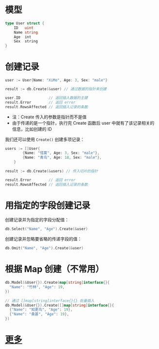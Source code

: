# 模型
```go
type User struct {
    ID   uint
    Name string
    Age  int
    Sex  string
}
```

# 创建记录
```go
user := User{Name: "XiMo", Age: 3, Sex: "male"}

result := db.Create(&user) // 通过数据的指针来创建

user.ID             // 返回插入数据的主键
result.Error        // 返回 error
result.RowsAffected // 返回插入记录的条数
```
+ 注：Create 传入的参数是指针而不是值
+ 由于传递的是一个指针，执行完 Create 函数后 user 中就有了该记录相关的信息，比如创建的 ID

我们还可以使用 `Create()` 创建多项记录：
```go
users := []User{
        {Name: "惜寞", Age: 3, Sex: "male"},
        {Name: "青鸟", Age: 18, Sex: "male"},
    }
  
result := db.Create(&users) // 传入切片的指针

result.Error        // 返回 error
result.RowsAffected // 返回插入记录的条数
```

# 用指定的字段创建记录
创建记录并为指定的字段分配值：
```go
db.Select("Name", "Age").Create(&user)  
```
创建记录并忽略要省略的传递字段的值：
```go
db.Omit("Name", "Age").Create(&user)
```

# 根据 Map 创建（不常用）
```go
db.Model(&User{}).Create(map[string]interface{}{  
  "Name": "竹林", "Age": 19,  
})  
  
// 通过 []map[string]interface{}{} 批量插入
db.Model(&User{}).Create([]map[string]interface{}{  
  {"Name": "知更鸟", "Age": 19},  
  {"Name": "桑葚", "Age": 19},  
})
```

# [更多](https://gorm.io/zh_CN/docs/create.html)